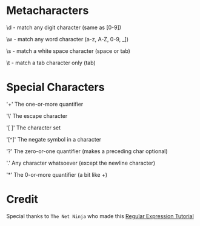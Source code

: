 # Metacharacters

\d - match any digit character (same as [0-9])

\w - match any word character (a-z, A-Z, 0-9, _])

\s - match a white space character (space or tab)

\t - match a tab character only (tab)


# Special Characters

'+' The one-or-more quantifier

'\\' The escape character

'[ ]' The character set

'[^]' The negate symbol in a character

'?' The zero-or-one quantifier (makes a preceding char optional)

'.' Any character whatsoever (except the newline character)

'*' The 0-or-more quantifier (a bit like +)

# Credit

Special thanks to `The Net Ninja` who made this [Regular Expression Tutorial](https://www.youtube.com/playlist?list=PL4cUxeGkcC9g6m_6Sld9Q4jzqdqHd2HiD)

